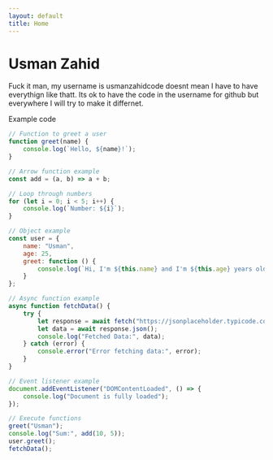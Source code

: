 ```yaml
---
layout: default
title: Home
---
```


# Usman Zahid
Fuck it man, my username is usmanzahidcode doesnt mean I have to have everythign like thatt. 
Its ok to have the code in the username for github but everywhere I will try to make it differnet.

Example code

```js
// Function to greet a user
function greet(name) {
    console.log(`Hello, ${name}!`);
}

// Arrow function example
const add = (a, b) => a + b;

// Loop through numbers
for (let i = 0; i < 5; i++) {
    console.log(`Number: ${i}`);
}

// Object example
const user = {
    name: "Usman",
    age: 25,
    greet: function () {
        console.log(`Hi, I'm ${this.name} and I'm ${this.age} years old.`);
    }
};

// Async function example
async function fetchData() {
    try {
        let response = await fetch("https://jsonplaceholder.typicode.com/posts/1");
        let data = await response.json();
        console.log("Fetched Data:", data);
    } catch (error) {
        console.error("Error fetching data:", error);
    }
}

// Event listener example
document.addEventListener("DOMContentLoaded", () => {
    console.log("Document is fully loaded");
});

// Execute functions
greet("Usman");
console.log("Sum:", add(10, 5));
user.greet();
fetchData();

```
